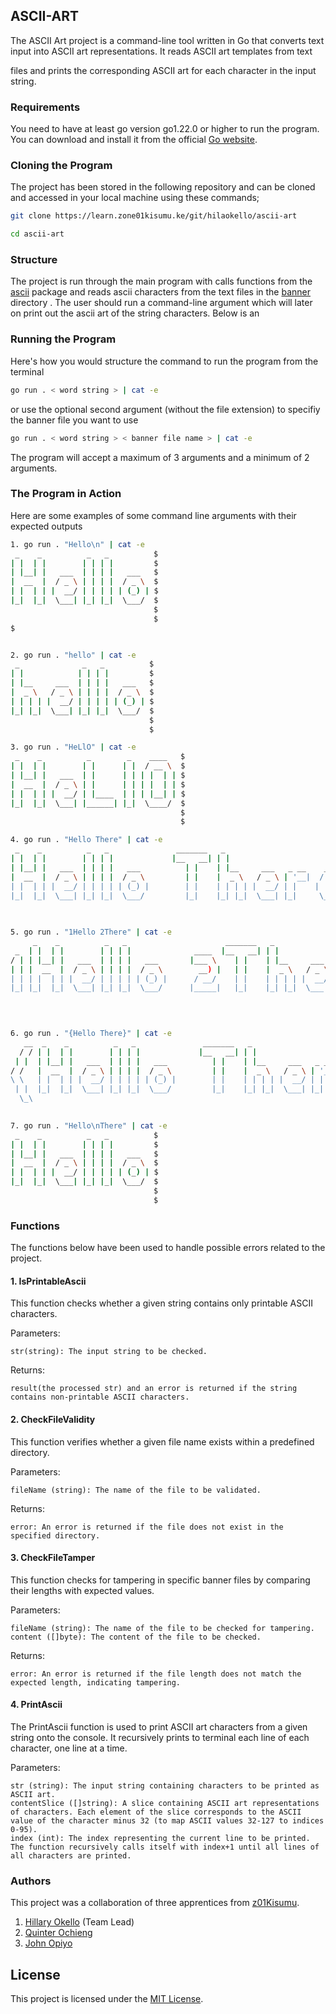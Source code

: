 ## ASCII-ART
The ASCII Art project  is a command-line tool written in Go that converts text input into ASCII art representations. It reads ASCII art templates from text 

files and prints the corresponding ASCII art for each character in the input string.

### Requirements

You need to have at least  go version go1.22.0 or higher to run the program. You can download and install it from the official [Go website](https://go.dev/dl/).

### Cloning the Program

The project has been stored in the following repository and can be cloned and accessed in your local machine using these commands;

```bash
git clone https://learn.zone01kisumu.ke/git/hilaokello/ascii-art

cd ascii-art
```

### Structure

The project is run through the main program with calls functions from the [ascii](./ascii/) package and reads ascii characters  from the text files in the [banner](./banner/) directory . The user should run a command-line argument which will later on print out the ascii art of the string characters. Below is an 

### Running the Program

Here's how you would structure the command to run the program from the terminal

```bash
go run . < word string > | cat -e

```
or use the optional second argument (without the file extension) to specifiy the banner file you want to use

```bash
go run . < word string > < banner file name > | cat -e

```

The program will accept a maximum of 3 arguments and a minimum of 2 arguments.

### The Program in Action

Here are some examples of some command line arguments with their expected outputs

```bash
1. go run . "Hello\n" | cat -e
 _    _          _   _          $
| |  | |        | | | |         $
| |__| |   ___  | | | |   ___   $
|  __  |  / _ \ | | | |  / _ \  $
| |  | | |  __/ | | | | | (_) | $
|_|  |_|  \___| |_| |_|  \___/  $
                                $
                                $
$
```
```bash

2. go run . "hello" | cat -e
 _              _   _          $
| |            | | | |         $
| |__     ___  | | | |   ___   $
|  _ \   / _ \ | | | |  / _ \  $
| | | | |  __/ | | | | | (_) | $
|_| |_|  \___| |_| |_|  \___/  $
                               $
                               $
```
```bash
3. go run . "HeLlO" | cat -e
 _    _          _        _    ____   $
| |  | |        | |      | |  / __ \  $
| |__| |   ___  | |      | | | |  | | $
|  __  |  / _ \ | |      | | | |  | | $
| |  | | |  __/ | |____  | | | |__| | $
|_|  |_|  \___| |______| |_|  \____/  $
                                      $
                                      $
```
```bash
4. go run . "Hello There" | cat -e
 _    _          _   _               _______   _                           $
| |  | |        | | | |             |__   __| | |                          $
| |__| |   ___  | | | |   ___          | |    | |__     ___   _ __    ___  $
|  __  |  / _ \ | | | |  / _ \         | |    |  _ \   / _ \ | '__|  / _ \ $
| |  | | |  __/ | | | | | (_) |        | |    | | | | |  __/ | |    |  __/ $
|_|  |_|  \___| |_| |_|  \___/         |_|    |_| |_|  \___| |_|     \___| $
                                                                           $
                                                                           $
```
```bash
5. go run . "1Hello 2There" | cat -e
     _    _          _   _                      _______   _                           $
 _  | |  | |        | | | |              ____  |__   __| | |                          $
/ | | |__| |   ___  | | | |   ___       |___ \    | |    | |__     ___   _ __    ___  $
| | |  __  |  / _ \ | | | |  / _ \        __) |   | |    |  _ \   / _ \ | '__|  / _ \ $
| | | |  | | |  __/ | | | | | (_) |      / __/    | |    | | | | |  __/ | |    |  __/ $
|_| |_|  |_|  \___| |_| |_|  \___/      |_____|   |_|    |_| |_|  \___| |_|     \___| $
                                                                                      $
                                                                                      $
```
```bash

6. go run . "{Hello There}" | cat -e
   __  _    _          _   _               _______   _                           __    $
  / / | |  | |        | | | |             |__   __| | |                          \ \   $
 | |  | |__| |   ___  | | | |   ___          | |    | |__     ___   _ __    ___   | |  $
/ /   |  __  |  / _ \ | | | |  / _ \         | |    |  _ \   / _ \ | '__|  / _ \   \ \ $
\ \   | |  | | |  __/ | | | | | (_) |        | |    | | | | |  __/ | |    |  __/   / / $
 | |  |_|  |_|  \___| |_| |_|  \___/         |_|    |_| |_|  \___| |_|     \___|  | |  $
  \_\                                                                            /_/   $
                                                                                       $
```
```bash                                                                                    
7. go run . "Hello\nThere" | cat -e
 _    _          _   _          $
| |  | |        | | | |         $
| |__| |   ___  | | | |   ___   $
|  __  |  / _ \ | | | |  / _ \  $
| |  | | |  __/ | | | | | (_) | $
|_|  |_|  \___| |_| |_|  \___/  $
                                $
                                $
```

### Functions
The functions below have been used to handle possible errors related to the project.

#### 1. IsPrintableAscii

This function checks whether a given string contains only printable ASCII characters.

Parameters:

    str(string): The input string to be checked.

Returns:

    result(the processed str) and an error is returned if the string contains non-printable ASCII characters.

#### 2. CheckFileValidity

This function verifies whether a given file name exists within a predefined directory.
    
Parameters:

    fileName (string): The name of the file to be validated.

Returns:

    error: An error is returned if the file does not exist in the specified directory.

 #### 3. CheckFileTamper

This function checks for tampering in specific banner files by comparing their lengths with expected values.

Parameters:

    fileName (string): The name of the file to be checked for tampering.
    content ([]byte): The content of the file to be checked.

Returns:

    error: An error is returned if the file length does not match the expected length, indicating tampering.

#### 4. PrintAscii
The PrintAscii function is used to print ASCII art characters from a given string onto the console. It recursively prints to terminal each line of each character, one line at a time.

Parameters:

    str (string): The input string containing characters to be printed as ASCII art.
    contentSlice ([]string): A slice containing ASCII art representations of characters. Each element of the slice corresponds to the ASCII value of the character minus 32 (to map ASCII values 32-127 to indices 0-95).
    index (int): The index representing the current line to be printed. The function recursively calls itself with index+1 until all lines of all characters are printed.


### Authors
This project was a collaboration of  three apprentices from [z01Kisumu](https://www.zone01kisumu.ke/). 

1. [Hillary Okello](https://github.com/HilaryOkello) (Team Lead)
2. [Quinter Ochieng](https://github.com/apondi-art)
3. [John Opiyo](https://github.com/SidneyOps75)

## License

This project is licensed under the [MIT License](./LICENSE.txt).